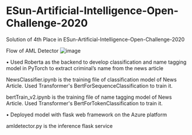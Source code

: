 # ESun-Artificial-Intelligence-Open-Challenge-2020
Solution of 4th Place in ESun-Artificial-Intelligence-Open-Challenge-2020

Flow of AML Detector
![image](https://user-images.githubusercontent.com/11289421/126606984-3dd585b2-213e-4ab7-921a-28b30b64b3fe.png)

•	Used Roberta as the backend to develop classification and name tagging model in PyTorch to extract criminal’s name from the news article

NewsClassifier.ipynb is the training file of classification model of News Article. Used Transformer's BertForSequenceClassification to train it.

bertTrain_v2.ipynb is the training file of name tagging model of News Article. Used Transformer's BertForTokenClassification to train it.

•	Deployed model with flask web framework on the Azure platform

amldetector.py is the inference flask service
